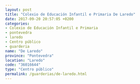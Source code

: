 ```yaml
---
layout: post
title: "Colexio de Educación Infantil e Primaria De Laredo"
date: 2017-09-20 20:57:05 +0200
categories:
- Colexio de Educación Infantil e Primaria
- pontevedra
- laredo
- Centro público
- guarderia
name: "De Laredo"
province: "Pontevedra"
location: "Laredo"
code: "36016644"
type: "Centro público"
permalink: /guarderias/de-laredo.html
---
```

